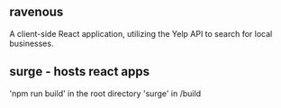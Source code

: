 ## ravenous

A client-side React application, utilizing the Yelp API to search for local businesses.

## surge - hosts react apps

'npm run build' in the root directory
'surge' in /build